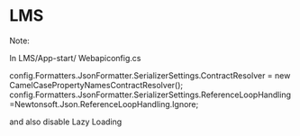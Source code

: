 # LMS
Note:

In LMS/App-start/ Webapiconfig.cs

config.Formatters.JsonFormatter.SerializerSettings.ContractResolver = new CamelCasePropertyNamesContractResolver();
config.Formatters.JsonFormatter.SerializerSettings.ReferenceLoopHandling =Newtonsoft.Json.ReferenceLoopHandling.Ignore;

and also disable Lazy Loading
        
